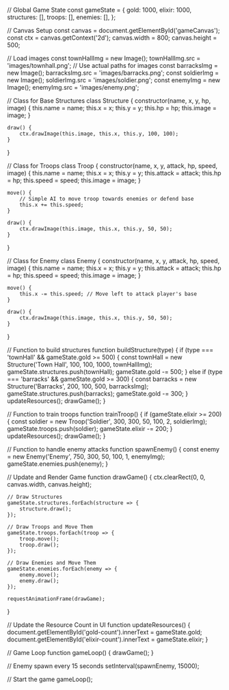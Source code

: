 // Global Game State
const gameState = {
    gold: 1000,
    elixir: 1000,
    structures: [],
    troops: [],
    enemies: [],
};

// Canvas Setup
const canvas = document.getElementById('gameCanvas');
const ctx = canvas.getContext('2d');
canvas.width = 800;
canvas.height = 500;

// Load images
const townHallImg = new Image();
townHallImg.src = 'images/townhall.png'; // Use actual paths for images
const barracksImg = new Image();
barracksImg.src = 'images/barracks.png';
const soldierImg = new Image();
soldierImg.src = 'images/soldier.png';
const enemyImg = new Image();
enemyImg.src = 'images/enemy.png';

// Class for Base Structures
class Structure {
    constructor(name, x, y, hp, image) {
        this.name = name;
        this.x = x;
        this.y = y;
        this.hp = hp;
        this.image = image;
    }

    draw() {
        ctx.drawImage(this.image, this.x, this.y, 100, 100);
    }
}

// Class for Troops
class Troop {
    constructor(name, x, y, attack, hp, speed, image) {
        this.name = name;
        this.x = x;
        this.y = y;
        this.attack = attack;
        this.hp = hp;
        this.speed = speed;
        this.image = image;
    }

    move() {
        // Simple AI to move troop towards enemies or defend base
        this.x += this.speed;
    }

    draw() {
        ctx.drawImage(this.image, this.x, this.y, 50, 50);
    }
}

// Class for Enemy
class Enemy {
    constructor(name, x, y, attack, hp, speed, image) {
        this.name = name;
        this.x = x;
        this.y = y;
        this.attack = attack;
        this.hp = hp;
        this.speed = speed;
        this.image = image;
    }

    move() {
        this.x -= this.speed; // Move left to attack player's base
    }

    draw() {
        ctx.drawImage(this.image, this.x, this.y, 50, 50);
    }
}

// Function to build structures
function buildStructure(type) {
    if (type === 'townHall' && gameState.gold >= 500) {
        const townHall = new Structure('Town Hall', 100, 100, 1000, townHallImg);
        gameState.structures.push(townHall);
        gameState.gold -= 500;
    } else if (type === 'barracks' && gameState.gold >= 300) {
        const barracks = new Structure('Barracks', 200, 100, 500, barracksImg);
        gameState.structures.push(barracks);
        gameState.gold -= 300;
    }
    updateResources();
    drawGame();
}

// Function to train troops
function trainTroop() {
    if (gameState.elixir >= 200) {
        const soldier = new Troop('Soldier', 300, 300, 50, 100, 2, soldierImg);
        gameState.troops.push(soldier);
        gameState.elixir -= 200;
    }
    updateResources();
    drawGame();
}

// Function to handle enemy attacks
function spawnEnemy() {
    const enemy = new Enemy('Enemy', 750, 300, 50, 100, 1, enemyImg);
    gameState.enemies.push(enemy);
}

// Update and Render Game
function drawGame() {
    ctx.clearRect(0, 0, canvas.width, canvas.height);

    // Draw Structures
    gameState.structures.forEach(structure => {
        structure.draw();
    });

    // Draw Troops and Move Them
    gameState.troops.forEach(troop => {
        troop.move();
        troop.draw();
    });

    // Draw Enemies and Move Them
    gameState.enemies.forEach(enemy => {
        enemy.move();
        enemy.draw();
    });

    requestAnimationFrame(drawGame);
}

// Update the Resource Count in UI
function updateResources() {
    document.getElementById('gold-count').innerText = gameState.gold;
    document.getElementById('elixir-count').innerText = gameState.elixir;
}

// Game Loop
function gameLoop() {
    drawGame();
}

// Enemy spawn every 15 seconds
setInterval(spawnEnemy, 15000);

// Start the game
gameLoop();
